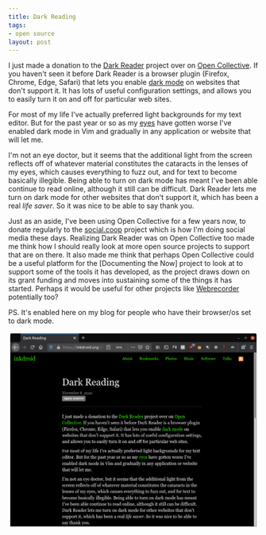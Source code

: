 ```yaml
---
title: Dark Reading
tags:
- open source
layout: post
---
```


I just made a donation to the [Dark Reader] project over on [Open Collective].
If you haven't seen it before Dark Reader is a browser plugin (Firefox, Chrome,
Edge, Safari) that lets you enable [dark mode] on websites that don't support
it. It has lots of useful configuration settings, and allows you to easily turn
it on and off for particular web sites.

For most of my life I've actually preferred light backgrounds for my text
editor. But for the past year or so as my [eyes] have gotten worse I've enabled
dark mode in Vim and gradually in any application or website that will let me.

I'm not an eye doctor, but it seems that the additional light from the screen
reflects off of whatever material constitutes the cataracts in the lenses of my
eyes, which causes everything to fuzz out, and for text to become basically
illegible. Being able to turn on dark mode has meant I've been able continue to
read online, although it still can be difficult. Dark Reader lets me turn on
dark mode for other websites that don't support it, which has been a real *life
saver*. So it was nice to be able to say thank you.

Just as an aside, I've been using Open Collective for a few years now, to
donate regularly to the [social.coop] project which is how I'm doing social
media these days. Realizing Dark Reader was on Open Collective too made me
think how I should really look at more open source projects to support that are
on there. It also made me think that perhaps Open Collective could be a useful
platform for the [Documenting the Now] project to look at to support some of
the tools it has developed, as the project draws down on its grant funding and
moves into sustaining some of the things it has started. Perhaps it would be
useful for other projects like [Webrecorder] potentially too?

PS. It's enabled here on my blog for people who have their browser/os set to
dark mode.

<a href="/images/dark-mode.png">
  <img class="img-responsive" src="/images/dark-mode.png">
</a>

[Dark Reader]: https://darkreader.org/
[Open Collective]: https://opencollective.com/darkreader
[dark mode]: https://en.wikipedia.org/wiki/Light-on-dark_color_scheme
[eyes]: https://inkdroid.org/2020/10/14/fuzzy-eyesight/
[social.coop]: https://social.coop
[Webrecorder]: https://webrecorder.net
